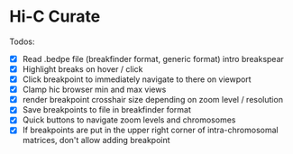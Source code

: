 # Hi-C Curate

Todos:
- [X] Read .bedpe file (breakfinder format, generic format) intro breakspear
- [X] Highlight breaks on hover / click
- [X] Click breakpoint to immediately navigate to there on viewport
- [X] Clamp hic browser min and max views
- [X] render breakpoint crosshair size depending on zoom level / resolution
- [X] Save breakpoints to file in breakfinder format
- [X] Quick buttons to navigate zoom levels and chromosomes
- [X] If breakpoints are put in the upper right corner of intra-chromosomal matrices, don't allow adding breakpoint